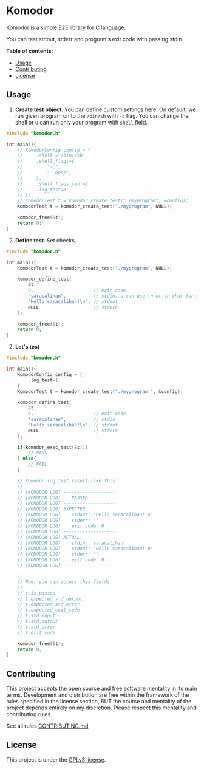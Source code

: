 # Komodor
Komodor is a simple E2E library for C language.

You can test stdout, stderr and program's exit code
with passing stdin

**Table of contents**:
+ [Usage](#usage)
+ [Contributing](#contributing)
+ [License](#license)

## Usage
1. **Create test object**. You can define custom settings here.
On default, we run given program on to the `/bin/sh` with `-c` flag.
You can change the shell or u can run only your program with `shell`
field.

```c
#include "komodor.h"

int main(){
    // KomodorConfig config = {
    //     .shell ="/bin/zsh",
    //     .shell_flags={
    //         "-c",
    //         "--beep",
    //     },
    //     .shell_flags_len =2
    //     .log_test=0
    // };
    // KomodorTest t = komodor_create_test("./myprogram", &config);
    KomodorTest t = komodor_create_test("./myprogram", NULL);

    komodor_free(&t);
    return 0;
}
```

2. **Define test**. Set checks.

```c
#include "komodor.h"

int main(){
    KomodorTest t = komodor_create_test("./myprogram", NULL);

    komodor_define_test(
        &t,
        0,                      // exit code
        "saracalihan",          // stdin, u can use \n or \r char for multiple input
        "Hello saracalihan!\n", // stdout
        NULL                    // stderr
    );

    komodor_free(&t);
    return 0;
}
```

2. **Let's test**

```c
#include "komodor.h"

int main(){
    KomodorConfig config = {
        .log_test=1,
    }
    KomodorTest t = komodor_create_test("./myprogram'", &config);

    komodor_define_test(
        &t,
        0,                      // exit code
        "saracalihan",          // stdin
        "Hello saracalihan!\n", // stdout
        NULL                    // stderr
    );

    if(komodor_exec_test(&t)){
        // PASS
    } else{
        // FAIL
    }

    // Komodor log test result like this:
    //
    // [KOMODOR LOG] -------------------
    // [KOMODOR LOG] 	PASSED
    // [KOMODOR LOG] -------------------
    // [KOMODOR LOG] EXPECTED:
    // [KOMODOR LOG] 	stdout: 'Hello saracalihan!\n'
    // [KOMODOR LOG] 	stderr: ''
    // [KOMODOR LOG] 	exit code: 0
    // [KOMODOR LOG] -------------------
    // [KOMODOR LOG] ACTUAL:
    // [KOMODOR LOG] 	stdin: 'saracalihan'
    // [KOMODOR LOG] 	stdout: 'Hello saracalihan!\n'
    // [KOMODOR LOG] 	stderr: ''
    // [KOMODOR LOG] 	exit code: 0
    // [KOMODOR LOG] -------------------


    // Now, you can access this fields
    //
    // t.is_passed
    // t.expected_std_output
    // t.expected_std_error
    // t.expected_exit_code
    // t.std_input
    // t.std_output
    // t.std_error
    // t.exit_code

    komodor_free(&t);
    return 0;
}
```

## Contributing
This project accepts the open source and free software mentality in its main terms.
Development and distribution are free within the framework of the rules specified 
in the license section, BUT the course and mentality of the project depends entirely
on my discretion. Please respect this mentality and contributing rules.

See all rules [CONTRIBUTING.md](./CONTRIBUTING.md)

## License
This project is under the [GPLv3 license](./LICENSE).
